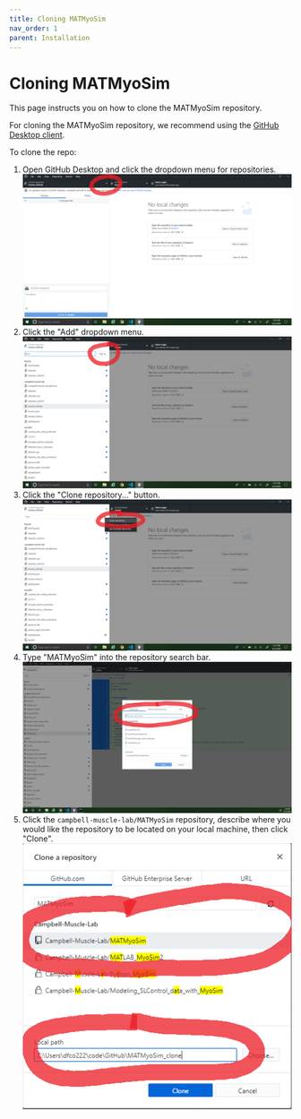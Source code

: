 ```yaml
---
title: Cloning MATMyoSim
nav_order: 1
parent: Installation
---
```


# Cloning MATMyoSim

This page instructs you on how to clone the MATMyoSim repository.

For cloning the MATMyoSim repository, we recommend using the [GitHub Desktop client](https://desktop.github.com/).

To clone the repo:

1. Open GitHub Desktop and click the dropdown menu for repositories.
    ![Opening GitHub Desktop and finding the dropdown menu at the top left](step_1.png)
2. Click the "Add" dropdown menu.
    ![Add dropdown menu](step_2.png)
3. Click the "Clone repository..." button.
    ![Clicking the button](step_3.png)
4. Type "MATMyoSim" into the repository search bar.
    ![](step_4.PNG)
5. Click the `campbell-muscle-lab/MATMyoSim` repository, describe where you would like the repository to be located on your local machine, then click "Clone".
    ![](step_5.PNG)
